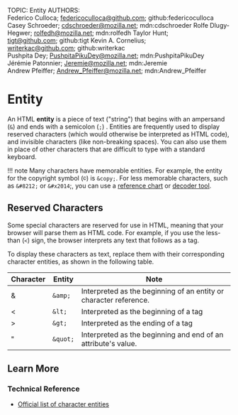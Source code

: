 TOPIC: Entity
AUTHORS: Federico Culloca; federicoculloca@github.com; github:federicoculloca
         Casey Schroeder; cdschroeder@mozilla.net; mdn:cdschroeder
         Rolfe Dlugy-Hegwer; rolfedh@mozilla.net; mdn:rolfedh
         Taylor Hunt; tigt@github.com; github:tigt
         Kevin A. Cornelius; writerkac@github.com; github:writerkac
         Pushpita Dey; PushpitaPikuDey@mozilla.net; mdn:PushpitaPikuDey
         Jérémie Patonnier; Jeremie@mozilla.net; mdn:Jeremie
         Andrew Pfeiffer; Andrew_Pfeiffer@mozilla.net; mdn:Andrew_Pfeiffer

# Entity

An HTML **entity** is a piece of text ("string") that begins with an ampersand (`&`) and ends with a
semicolon (`;`) . Entities are frequently used to display reserved characters (which would otherwise
be interpreted as HTML code), and invisible characters (like non-breaking spaces). You can also use
them in place of other characters that are difficult to type with a standard keyboard.

!!! note
    Many characters have memorable entities. For example, the entity for the copyright symbol (`©`)
    is `&copy;`. For less memorable characters, such as `&#8212;` or `&#x2014`;, you can use a
    [reference chart](https://html.spec.whatwg.org/multipage/named-characters.html#named-character-references)
    or [decoder tool](https://mothereff.in/html-entities).

## Reserved Characters

Some special characters are reserved for use in HTML, meaning that your browser will parse them as
HTML code. For example, if you use the less-than (`<`) sign,
the browser interprets any text that follows as a tag.

To display these characters as text, replace them with their corresponding character entities,
as shown in the following table.

| Character | Entity | Note |
| -- | -- | -- |
| & | `&amp;` | Interpreted as the beginning of an entity or character reference. |
| < | `&lt;` | Interpreted as the beginning of a tag |
| > | `&gt;` | Interpreted as the ending of a tag |
| " | `&quot;` | Interpreted as the beginning and end of an attribute's value. |

## Learn More

### Technical Reference

- [Official list of character entities](https://html.spec.whatwg.org/multipage/named-characters.html#named-character-references)
